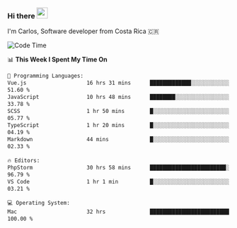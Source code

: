 ### Hi there <img src="https://media.giphy.com/media/hvRJCLFzcasrR4ia7z/giphy.gif" width="25px" height="25px">

I'm Carlos, Software developer from Costa Rica 🇨🇷

[//]: # (<a href="https://app.daily.dev/carum98"><img src="https://github.com/carum98/carum98/blob/main/devcard.svg" width="400" alt="Carlos Umaña Acevedo's Dev Card"/></a>)


<!--START_SECTION:waka-->
![Code Time](http://img.shields.io/badge/Code%20Time-12%2C828%20hrs%2049%20mins-blue)

📊 **This Week I Spent My Time On** 

```text
💬 Programming Languages: 
Vue.js                   16 hrs 31 mins      █████████████░░░░░░░░░░░░   51.60 % 
JavaScript               10 hrs 48 mins      ████████░░░░░░░░░░░░░░░░░   33.78 % 
SCSS                     1 hr 50 mins        █░░░░░░░░░░░░░░░░░░░░░░░░   05.77 % 
TypeScript               1 hr 20 mins        █░░░░░░░░░░░░░░░░░░░░░░░░   04.19 % 
Markdown                 44 mins             █░░░░░░░░░░░░░░░░░░░░░░░░   02.33 % 

🔥 Editors: 
PhpStorm                 30 hrs 58 mins      ████████████████████████░   96.79 % 
VS Code                  1 hr 1 min          █░░░░░░░░░░░░░░░░░░░░░░░░   03.21 % 

💻 Operating System: 
Mac                      32 hrs              █████████████████████████   100.00 % 
```


<!--END_SECTION:waka-->
